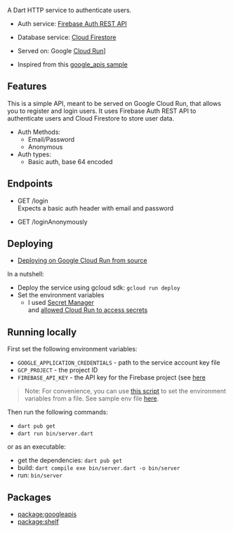
A Dart HTTP service to authenticate users.

- Auth service: [Firebase Auth REST API](https://firebase.google.com/docs/reference/rest/auth) 
- Database service: [Cloud Firestore](https://console.cloud.google.com/apis/api/firestore.googleapis.com)
- Served on: Google [Cloud Run](https://cloud.google.com/run)]

- Inspired from this [google_apis sample](https://github.com/dart-lang/samples/tree/master/server/google_apis)


## Features
This is a simple API, meant to be served on Google Cloud Run, that allows you to register and login users. It uses Firebase Auth REST API to authenticate users and Cloud Firestore to store user data.

- Auth Methods: 
  - Email/Password  
  - Anonymous  
- Auth types: 
  - Basic auth, base 64 encoded  

## Endpoints
- GET /login  
  Expects a basic auth header with email and password  

- GET /loginAnonymously
<!-- TODO: Update with all endpoints -->



## Deploying 
- [Deploying on Google Cloud Run from source](https://cloud.google.com/run/docs/quickstarts/build-and-deploy/deploy-service-other-languages#deploy)  

In a nutshell:
  - Deploy the service using gcloud sdk:  `gcloud run deploy`
  - Set the environment variables 
    - I used [Secret Manager](https://cloud.google.com/secret-manager)  
    and [allowed Cloud Run to access secrets](https://cloud.google.com/run/docs/configuring/secrets#access-secret) 

## Running locally
First set the following environment variables:
- `GOOGLE_APPLICATION_CREDENTIALS` - path to the service account key file
- `GCP_PROJECT` - the project ID
- `FIREBASE_API_KEY` - the API key for the Firebase project (see [here](https://firebase.google.com/docs/projects/api-keys)

> Note: For convenience, you can use [this script](set_env.sh) to set the environment variables from a file. See sample env file [here](.env_example).


Then run the following commands:
- `dart pub get`
- `dart run bin/server.dart`
 
 or as an executable:
  - get the dependencies: `dart pub get`
  - build: `dart compile exe bin/server.dart -o bin/server`
  - run: `bin/server`


## Packages
- [package:googleapis](https://pub.dev/packages/googleapis)
- [package:shelf](https://pub.dev/packages/shelf)



